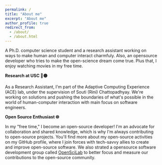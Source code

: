 ```yaml
---
permalink: /
title: "About me"
excerpt: "About me"
author_profile: true
redirect_from: 
  - /about/
  - /about.html
---
```


A Ph.D. computer science student and a research assistant working on ways to make human and computer interact charmfuly. Also, an opensource developer who tries to make the open-science dream come true. Plus that, I enjoy watching movies in my free time.


**Research at USC 🔴🟡**

As a Research Assistant, I'm part of the Adaptive Computing Experience (ACE) lab, under the supervision of Souti (Rini) Chattopadhyay. We're working on solutions and pushing the boundaries of what's possible in the world of human-computer interaction with main focus on software engineers.


**Open Source Enthusiast 🌐**

In my "free time," I become an open-source developer! I'm an advocate for collaboration and shared knowledge, which is why I'm always contributing to open-source projects. You'll find more about my open-source activities on my GitHub profile, where I join forces with tech-savvy allies to create and improve open-source software. We also strated a opensource software development group called [OpenSciLab](https://openscilab.com/) to better focus and measure our contributions to the open-source community.

